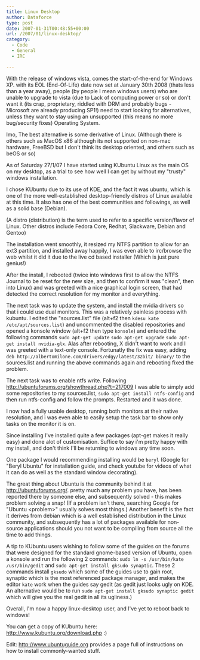 ```yaml
---
title: Linux Desktop
author: Dataforce
type: post
date: 2007-01-31T00:48:55+00:00
url: /2007/01/linux-desktop/
category:
  - Code
  - General
  - IRC

---
```

With the release of windows vista, comes the start-of-the-end for Windows XP. with its EOL (End-Of-Life) date now set at January 30th 2008 (thats less than a year away), people (by people I mean windows users) who are unable to upgrade to vista (due to Lack of computing power or so) or don't want it (its crap, proprietary, riddled with DRM and probably bugs - Microsoft are already producing SP1!) need to start looking for alternatives, unless they want to stay using an unsupported (this means no more bug/security fixes) Operating System.

Imo, The best alternative is some derivative of Linux. (Although there is others such as MacOS x86 although its not supported on non-mac hardware, FreeBSD but I don't think its desktop oriented, and others such as beOS or so)

As of Saturday 27/1/07 I have started using KUbuntu Linux as the main OS on my desktop, as a trial to see how well I can get by without my "trusty" windows installation.

I chose KUbuntu due to its use of KDE, and the fact it was ubuntu, which is one of the more well-established desktop-friendly distros of Linux available at this time. It also has one of the best communities and followings, as well as a solid base (Debian).

(A distro (distribution) is the term used to refer to a specific version/flavor of Linux. Other distros include Fedora Core, Redhat, Slackware, Debian and Gentoo)

The installation went smoothly, it resized my NTFS partition to allow for an ext3 partition, and installed away happily, I was even able to irc/browse the web whilst it did it due to the live cd based installer (Which is just pure genius!)

After the install, I rebooted (twice into windows first to allow the NTFS Journal to be reset for the new size, and then to confirm it was "clean", then into Linux) and was greeted with a nice graphical login screen, that had detected the correct resolution for my monitor and everything.

The next task was to update the system, and install the nvidia drivers so that i could use dual monitors. This was a relatively painless process with kubuntu. I edited the "sources.list" file (alt+f2 then `kdesu kate /etc/apt/sources.list`) and uncommented the disabled repositories and opened a konsole window (alt+f2 then type `konsole`) and entered the following commands `sudo apt-get update` `sudo apt-get upgrade` `sudo apt-get install nvidia-glx`. Alas after rebooting, X didn't want to work and I was greeted with a text-only console. Fortunatly the fix was easy, adding `deb http://albertomilone.com/drivers/edgy/latest/32bit/ binary/` to the sources.list and running the above commands again and rebooting fixed the problem.

The next task was to enable ntfs write. Following http://ubuntuforums.org/showthread.php?t=217009 I was able to simply add some repositories to my sources.list, `sudo apt-get install ntfs-config` and then run ntfs-config and follow the prompts. Restarted and it was done.

I now had a fully usable desktop, running both monitors at their native resolution, and i was even able to easily setup the task bar to show only tasks on the monitor it is on.

Since installing I've installed quite a few packages (apt-get makes it really easy) and done alot of customisation. Suffice to say i'm pretty happy with my install, and don't think I'll be returning to windows any time soon.

One package I would recommending installing would be `beryl` (Google for "Beryl Ubuntu" for installation guide, and check youtube for videos of what it can do as well as the standard window decorating).

The great thing about Ubuntu is the community behind it at http://ubuntuforums.org/. pretty much any problem you have, has been reported there by someone else, and subsequently solved - this makes problem solving a snap! (If a problem isn't there, searching Google for "Ubuntu &lt;problem&gt;" usually solves most things.) Another benefit is the fact it derives from debian which is a well established distribution in the Linux community, and subsequently has a lot of packages available for non-source applications should you not want to be compiling from source all the time to add things.

A tip to KUbuntu users wishing to follow some of the guides on the forums that were designed for the standard gnome-based version of Ubuntu, open a konsole and run the following 2 commands: `sudo ln -s /usr/bin/kate /usr/bin/gedit` and `sudo apt-get install gksudo synaptic`. These 2 commands install `gksudo` which some of the guides use to gain root, synaptic which is the most referenced package manager, and makes the editor `kate` work when the guides say gedit (as gedit just looks ugly on KDE. An alternative would be to run `sudo apt-get install gksudo synaptic gedit` which will give you the real gedit in all its ugliness.)

Overall, I'm now a happy linux-desktop user, and I've yet to reboot back to windows!

You can get a copy of KUbuntu here: http://www.kubuntu.org/download.php :)

Edit: http://www.ubuntuguide.org provides a page full of instructions on how to install commonly-wanted stuff.
